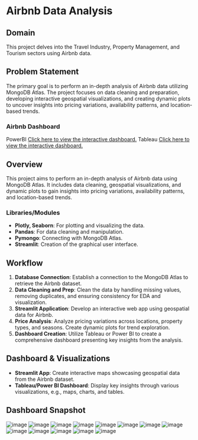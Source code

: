 # Airbnb Data Analysis

## Domain
This project delves into the Travel Industry, Property Management, and Tourism sectors using Airbnb data.

## Problem Statement
The primary goal is to perform an in-depth analysis of Airbnb data utilizing MongoDB Atlas. The project focuses on data cleaning and preparation, developing interactive geospatial visualizations, and creating dynamic plots to uncover insights into pricing variations, availability patterns, and location-based trends.

### Airbnb Dashboard
PowerBI [Click here to view the interactive dashboard.](https://app.powerbi.com/links/KhzrX20jSZ?ctid=1f8ca2d2-8b29-4086-8354-e9b31ca9d140&pbi_source=linkShare)
Tableau [Click here to view the interactive dashboard.](https://public.tableau.com/app/profile/sandeep.r8535/viz/Book1_16992883991180/Dashboard1)
## Overview
This project aims to perform an in-depth analysis of Airbnb data using MongoDB Atlas. It includes data cleaning, geospatial visualizations, and dynamic plots to gain insights into pricing variations, availability patterns, and location-based trends.

### Libraries/Modules
- **Plotly, Seaborn**: For plotting and visualizing the data.
- **Pandas**: For data cleaning and manipulation.
- **Pymongo**: Connecting with MongoDB Atlas.
- **Streamlit**: Creation of the graphical user interface.

## Workflow
1. **Database Connection**:
      Establish a connection to the MongoDB Atlas to retrieve the Airbnb dataset.
2. **Data Cleaning and Prep**:
      Clean the data by handling missing values, removing duplicates, and ensuring consistency for EDA and visualization.
3. **Streamlit Application**:
      Develop an interactive web app using geospatial data for Airbnb.
4. **Price Analysis**:
      Analyze pricing variations across locations, property types, and seasons. Create dynamic plots for trend exploration.
5. **Dashboard Creation**:
      Utilize Tableau or Power BI to create a comprehensive dashboard presenting key insights from the analysis.

## Dashboard & Visualizations
- **Streamlit App**:
  Create interactive maps showcasing geospatial data from the Airbnb dataset.
- **Tableau/Power BI Dashboard**:
  Display key insights through various visualizations, e.g., maps, charts, and tables.


## Dashboard Snapshot

![image](https://github.com/iamsandeeprSand/Airbnb_Analysis/assets/139530620/6aa92940-f834-42bf-88b3-50fca7ae2d16)
![image](https://github.com/iamsandeeprSand/Airbnb_Analysis/assets/139530620/2cd904d3-f429-4c86-b9b2-a213a503610c)
![image](https://github.com/iamsandeeprSand/Airbnb_Analysis/assets/139530620/72da858f-222c-4b70-a840-4965612b0322)
![image](https://github.com/iamsandeeprSand/Airbnb_Analysis/assets/139530620/725c853a-5058-4a84-ba56-3a20a026b94a)
![image](https://github.com/iamsandeeprSand/Airbnb_Analysis/assets/139530620/7bdd2bab-d243-424f-a265-463628881eb8)
![image](https://github.com/iamsandeeprSand/Airbnb_Analysis/assets/139530620/27214d36-18e4-4509-aae2-3b297f2aa697)
![image](https://github.com/iamsandeeprSand/Airbnb_Analysis/assets/139530620/f88db7a1-1f16-4fb1-9ef9-294bf8e90f43)
![image](https://github.com/iamsandeeprSand/Airbnb_Analysis/assets/139530620/de16c188-66a7-4471-8a2f-b28c9774e782)
![image](https://github.com/iamsandeeprSand/Airbnb_Analysis/assets/139530620/dd480810-8939-4b44-9334-be7edd6b612c)
![image](https://github.com/iamsandeeprSand/Airbnb_Analysis/assets/139530620/014699f3-f9cc-4cb4-97ab-4fa46bcd6995)
![image](https://github.com/iamsandeeprSand/Airbnb_Analysis/assets/139530620/1e128c97-3cf2-40a5-99f7-efe6bce44dca)
![image](https://github.com/iamsandeeprSand/Airbnb_Analysis/assets/139530620/44e76d1d-b108-4db3-b9b7-9dd4a0565e6b)
![image](https://github.com/iamsandeeprSand/Airbnb_Analysis/assets/139530620/be3d782a-0cd5-4e77-a2ac-6c39a2a15124)




